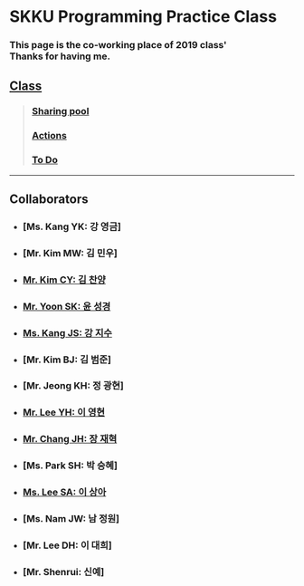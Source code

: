 # SKKU Programming Practice Class
### This page is the co-working place of 2019 class'<br> Thanks for having me.

## [Class](https://github.com/hochae2018/Java-program-practice-2019/projects/1)

> ### [Sharing pool](https://github.com/hochae2018/Java-program-practice-2019/projects/1#column-4815383)
> ### [Actions](https://github.com/hochae2018/Java-program-practice-2019/projects/1#column-4765584)
> ### [To Do](https://github.com/hochae2018/Java-program-practice-2019/projects/1#column-4765575)
------


## Collaborators
- ### [Ms. Kang YK: 강 영금]
- ### [Mr. Kim MW: 김 민우]
- ### [Mr. Kim CY: 김 찬양](https://kimmothy.github.io/JAVAPractice2019/)
- ### [Mr. Yoon SK: 윤 성경](https://yoonseongkyeong.github.io/Coding-Highway/)
- ### [Ms. Kang JS: 강 지수](https://rrruk.github.io/swe2023/)
- ### [Mr. Kim BJ: 김 범준]
- ### [Mr. Jeong KH: 정 광현]
- ### [Mr. Lee YH: 이 영현](https://younghyundev.github.io/javapractice/)
- ### [Mr. Chang JH: 장 재혁](https://jaehchangscsc.github.io/JavaClass/)
- ### [Ms. Park SH: 박 승혜]
- ### [Ms. Lee SA: 이 상아](https://sha-pizza.github.io/JAVApractice/)
- ### [Ms. Nam JW: 남 정원]
- ### [Mr. Lee DH: 이 대희]
- ### [Mr. Shenrui: 신예]
                     

